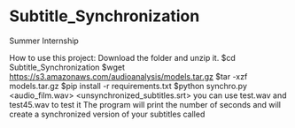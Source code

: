 # Subtitle_Synchronization
Summer Internship




How to use this project:
Download the folder and unzip it.
$cd Subtitle_Synchronization
$wget https://s3.amazonaws.com/audioanalysis/models.tar.gz
$tar -xzf models.tar.gz
$pip install -r requirements.txt
$python synchro.py <audio_film.wav> <unsynchronized_subtitles.srt> 
you can use test.wav and test45.wav to test it
The program will print the number of seconds and will create a synchronized version of your subtitles called
